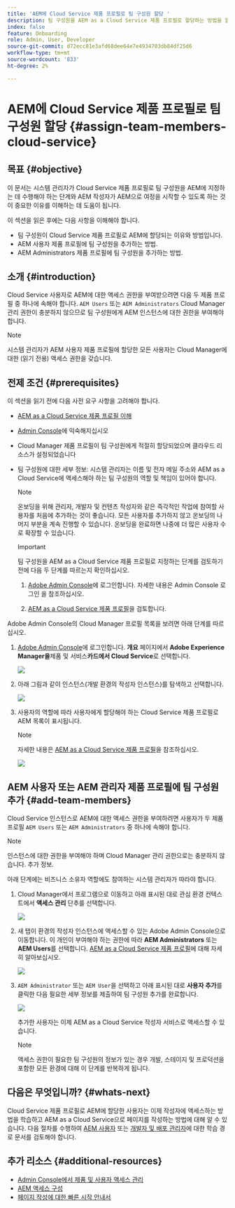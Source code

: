 ```yaml
---
title: 'AEM에 Cloud Service 제품 프로필로 팀 구성원 할당 '
description: 팀 구성원을 AEM as a Cloud Service 제품 프로필로 할당하는 방법을 알려면 이 페이지를 따르십시오
index: false
feature: Onboarding
role: Admin, User, Developer
source-git-commit: d72ecc81e3afd68dee64e7e4934703db84df25d6
workflow-type: tm+mt
source-wordcount: '833'
ht-degree: 2%

---
```



# AEM에 Cloud Service 제품 프로필로 팀 구성원 할당 {#assign-team-members-cloud-service}

## 목표 {#objective}

이 문서는 시스템 관리자가 Cloud Service 제품 프로필로 팀 구성원을 AEM에 지정하는 데 수행해야 하는 단계와 AEM 작성자가 AEM으로 여정을 시작할 수 있도록 하는 것이 중요한 이유를 이해하는 데 도움이 됩니다.

이 섹션을 읽은 후에는 다음 사항을 이해해야 합니다.

* 팀 구성원이 Cloud Service 제품 프로필로 AEM에 할당되는 이유와 방법입니다.
* AEM 사용자 제품 프로필에 팀 구성원을 추가하는 방법.
* AEM Administrators 제품 프로필에 팀 구성원을 추가하는 방법.


## 소개 {#introduction}

Cloud Service 사용자로 AEM에 대한 액세스 권한을 부여받으려면 다음 두 제품 프로필 중 하나에 속해야 합니다.  `AEM Users` 또는 `AEM Administrators` Cloud Manager 관리 권한이 충분하지 않으므로 팀 구성원에게 AEM 인스턴스에 대한 권한을 부여해야 합니다.

>[!NOTE]
>시스템 관리자가 AEM 사용자 제품 프로필에 할당한 모든 사용자는 Cloud Manager에 대한 (읽기 전용) 액세스 권한을 갖습니다.

## 전제 조건 {#prerequisites}

이 섹션을 읽기 전에 다음 사전 요구 사항을 고려해야 합니다.

* [AEM as a Cloud Service 제품 프로필 이해](https://experienceleague.adobe.com/docs/experience-manager-cloud-service/onboarding/onboarding-concepts/aem-cs-team-product-profiles.html?lang=en#aem-product-profiles)
* [Admin Console](https://experienceleague.adobe.com/docs/experience-manager-cloud-service/onboarding/onboarding-concepts/admin-console.html?lang=en)에 익숙해지십시오
* Cloud Manager 제품 프로필이 팀 구성원에게 적절히 할당되었으며 클라우드 리소스가 설정되었습니다
* 팀 구성원에 대한 세부 정보: 시스템 관리자는 이름 및 전자 메일 주소와 AEM as a Cloud Service에 액세스해야 하는 팀 구성원의 역할 및 책임이 있어야 합니다.

   >[!NOTE]
   >온보딩을 위해 관리자, 개발자 및 컨텐츠 작성자와 같은 즉각적인 작업에 참여할 사용자를 처음에 추가하는 것이 좋습니다. 모든 사용자를 추가하지 않고 온보딩의 나머지 부분을 계속 진행할 수 있습니다. 온보딩을 완료하면 나중에 더 많은 사용자 수로 확장할 수 있습니다.


   >[!IMPORTANT]
   >팀 구성원을 AEM as a Cloud Service 제품 프로필로 지정하는 단계를 검토하기 전에 다음 두 단계를 따르는지 확인하십시오.
   >
   >1. [Adobe Admin Console](https://experienceleague.adobe.com/docs/experience-manager-cloud-service/onboarding/onboarding-concepts/admin-console.html?lang=en)에 로그인합니다. 자세한 내용은 Admin Console 로그인 을 참조하십시오.
   >
   >1. [AEM as a Cloud Service 제품 프로필](https://experienceleague.adobe.com/docs/experience-manager-cloud-service/onboarding/onboarding-concepts/aem-cs-team-product-profiles.html?lang=en#aem-product-profiles)을 검토합니다.


Adobe Admin Console의 Cloud Manager 프로필 목록을 보려면 아래 단계를 따르십시오.

1. [Adobe Admin Console](https://adminconsole.adobe.com/)에 로그인합니다. **개요** 페이지에서 **Adobe Experience Manager을**&#x200B;제품 및 서비스&#x200B;**카드에서 Cloud Service**&#x200B;로 선택합니다.

   ![](/help/journey-onboarding/assets/assign-team1.png)

1. 아래 그림과 같이 인스턴스(개발 환경의 작성자 인스턴스)를 탐색하고 선택합니다.

   ![](/help/journey-onboarding/assets/cloud-profiles-1.png)


1. 사용자의 역할에 따라 사용자에게 할당해야 하는 Cloud Service 제품 프로필로 AEM 목록이 표시됩니다.

   >[!NOTE]
   >자세한 내용은 [AEM as a Cloud Service 제품 프로필](https://experienceleague.adobe.com/docs/experience-manager-cloud-service/onboarding/onboarding-concepts/aem-cs-team-product-profiles.html?lang=en#aem-product-profiles)을 참조하십시오.

   ![](/help/journey-onboarding/assets/cloud-profiles-2.png)


## AEM 사용자 또는 AEM 관리자 제품 프로필에 팀 구성원 추가 {#add-team-members}

Cloud Service 인스턴스로 AEM에 대한 액세스 권한을 부여하려면 사용자가 두 제품 프로필 `AEM Users` 또는 `AEM Administrators` 중 하나에 속해야 합니다.

>[!NOTE]
>인스턴스에 대한 권한을 부여해야 하며 Cloud Manager 관리 권한으로는 충분하지 않습니다. 추가 정보.

아래 단계에는 비즈니스 소유자 역할에도 참여하는 시스템 관리자가 따라야 합니다.

1. Cloud Manager에서 프로그램으로 이동하고 아래 표시된 대로 관심 환경 컨텍스트에서 **액세스 관리** 단추를 선택합니다.

   ![](/help/journey-onboarding/assets/add-team1.png)

1. 새 탭이 환경의 작성자 인스턴스에 액세스할 수 있는 Adobe Admin Console으로 이동합니다. 이 개인이 부여해야 하는 권한에 따라 **AEM Administrators** 또는 **AEM Users**&#x200B;를 선택합니다. [AEM as a Cloud Service 제품 프로필](https://experienceleague.adobe.com/docs/experience-manager-cloud-service/onboarding/onboarding-concepts/aem-cs-team-product-profiles.html?lang=en#aem-product-profiles)에 대해 자세히 알아보십시오.

   ![](/help/journey-onboarding/assets/add-team2.png)

1. `AEM Administrator` 또는 `AEM User`을 선택하고 아래 표시된 대로 **사용자 추가**&#x200B;를 클릭한 다음 필요한 세부 정보를 제출하여 팀 구성원 추가를 완료합니다.

   ![](/help/journey-onboarding/assets/add-team3.png)

   추가한 사용자는 이제 AEM as a Cloud Service 작성자 서비스로 액세스할 수 있습니다.

   >[!NOTE]
   >액세스 권한이 필요한 팀 구성원의 정보가 있는 경우 개발, 스테이지 및 프로덕션을 포함한 모든 환경에 대해 이 단계를 반복하게 됩니다.


## 다음은 무엇입니까? {#whats-next}

Cloud Service 제품 프로필로 AEM에 할당한 사용자는 이제 작성자에 액세스하는 방법을 학습하고 AEM as a Cloud Service으로 페이지를 작성하는 방법에 대해 알 수 있습니다. 다음 절차를 수행하여 [AEM 사용자](/help/journey-onboarding/sysadmin/learning-path-aem-users.md) 또는 [개발자 및 배포 관리자](/help/journey-onboarding/sysadmin/learning-path-developers-deploymentmanagers.md)에 대한 학습 경로 문서를 검토해야 합니다.

## 추가 리소스 {#additional-resources}

* [Admin Console에서 제품 및 사용자 액세스 관리](https://experienceleague.adobe.com/docs/experience-manager-cloud-service/security/ims-support.html?lang=en#managing-products-and-user-access-in-admin-console)
* [AEM 액세스 구성](https://experienceleague.adobe.com/docs/experience-manager-learn/cloud-service/accessing/walk-through.html?lang=en)
* [페이지 작성에 대한 빠른 시작 안내서](https://experienceleague.adobe.com/docs/experience-manager-cloud-service/sites/authoring/getting-started/quick-start.html?lang=en)